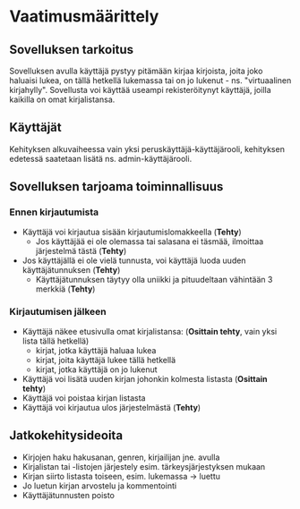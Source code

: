 # Vaatimusmäärittely

## Sovelluksen tarkoitus

Sovelluksen avulla käyttäjä pystyy pitämään kirjaa kirjoista, joita joko haluaisi lukea, on tällä hetkellä lukemassa tai on jo lukenut - ns. "virtuaalinen kirjahylly". Sovellusta voi käyttää useampi rekisteröitynyt käyttäjä, joilla kaikilla on omat kirjalistansa.

## Käyttäjät

Kehityksen alkuvaiheessa vain yksi peruskäyttäjä-käyttäjärooli, kehityksen edetessä saatetaan lisätä ns. admin-käyttäjärooli.

## Sovelluksen tarjoama toiminnallisuus

### Ennen kirjautumista

- Käyttäjä voi kirjautua sisään kirjautumislomakkeella (**Tehty**)
  - Jos käyttäjää ei ole olemassa tai salasana ei täsmää, ilmoittaa järjestelmä tästä (**Tehty**)
- Jos käyttäjällä ei ole vielä tunnusta, voi käyttäjä luoda uuden käyttäjätunnuksen (**Tehty**)
  - Käyttäjätunnuksen täytyy olla uniikki ja pituudeltaan vähintään 3 merkkiä (**Tehty**)

### Kirjautumisen jälkeen

- Käyttäjä näkee etusivulla omat kirjalistansa: (**Osittain tehty**, vain yksi lista tällä hetkellä)
  - kirjat, jotka käyttäjä haluaa lukea
  - kirjat, joita käyttäjä lukee tällä hetkellä
  - kirjat, jotka käyttäjä on jo lukenut
- Käyttäjä voi lisätä uuden kirjan johonkin kolmesta listasta (**Osittain tehty**)
- Käyttäjä voi poistaa kirjan listasta
- Käyttäjä voi kirjautua ulos järjestelmästä (**Tehty**)

## Jatkokehitysideoita

- Kirjojen haku hakusanan, genren, kirjailijan jne. avulla
- Kirjalistan tai -listojen järjestely esim. tärkeysjärjestyksen mukaan
- Kirjan siirto listasta toiseen, esim. lukemassa -> luettu
- Jo luetun kirjan arvostelu ja kommentointi
- Käyttäjätunnusten poisto
